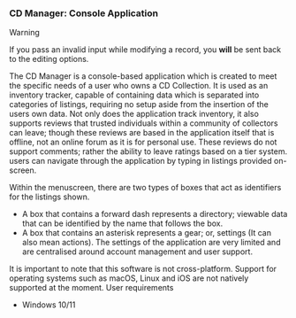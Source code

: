 ### CD Manager: Console Application

> [!WARNING]
> If you pass an invalid input while modifying a record, you __will__ be sent back to the editing options.

The CD Manager is a console-based application which is created to meet the specific needs of a user who owns a CD Collection. It is used as an inventory tracker, capable of containing data which is separated into categories of listings, requiring no setup aside from the insertion of the users own data. Not only does the application track inventory, it also supports reviews that trusted individuals within a community of collectors can leave; though these reviews are based in the application itself that is offline, not an online forum as it is for personal use. These reviews do not support comments; rather the ability to leave ratings based on a tier system. users can navigate through the application by typing in listings provided on-screen.

Within the menuscreen, there are two types of boxes that act as identifiers for the listings shown.
-	A box that contains a forward dash represents a directory; viewable data that can be identified by the name that follows the box.
-	A box that contains an asterisk represents a gear; or, settings (It can also mean actions). The settings of the application are very limited and are centralised around account management and user support.
  
It is important to note that this software is not cross-platform. Support for operating systems such as macOS, Linux and iOS are not natively supported at the moment.
User requirements
- Windows 10/11
